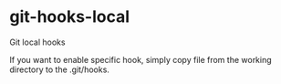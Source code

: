 # git-hooks-local
Git local hooks

If you want to enable specific hook, simply copy file from the working directory to the .git/hooks.
